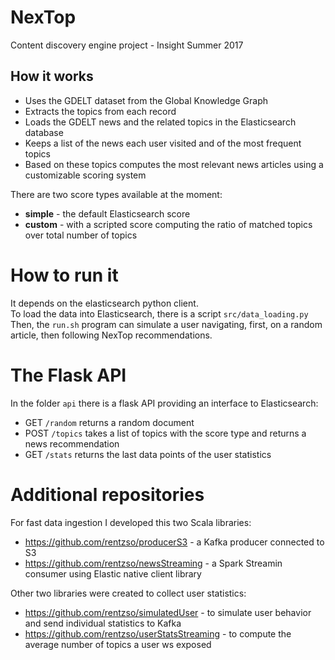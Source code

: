 # NexTop
Content discovery engine project - Insight Summer 2017

## How it works
- Uses the GDELT dataset from the Global Knowledge Graph
- Extracts the topics from each record
- Loads the GDELT news and the related topics in the Elasticsearch database
- Keeps a list of the news each user visited and of the most frequent topics
- Based on these topics computes the most relevant news articles using a customizable scoring system

There are two score types available at the moment:
- **simple** - the default Elasticsearch score
- **custom** - with a scripted score computing the ratio of matched topics over total number of topics

# How to run it
It depends on the elasticsearch python client.<br>
To load the data into Elasticsearch, there is a script `src/data_loading.py`<br>
Then, the `run.sh` program can simulate a user navigating, first, on a random article, then following NexTop recommendations.

# The Flask API

In the folder `api` there is a flask API providing an interface to Elasticsearch:
- GET `/random` returns a random document
- POST `/topics` takes a list of topics with the score type and returns a news recommendation
- GET `/stats` returns the last data points of the user statistics


# Additional repositories
For fast data ingestion I developed this two Scala libraries:
- https://github.com/rentzso/producerS3 - a Kafka producer connected to S3
- https://github.com/rentzso/newsStreaming - a Spark Streamin consumer using Elastic native client library

Other two libraries were created to collect user statistics:
- https://github.com/rentzso/simulatedUser - to simulate user behavior and send individual statistics to Kafka
- https://github.com/rentzso/userStatsStreaming - to compute the average number of topics a user ws exposed